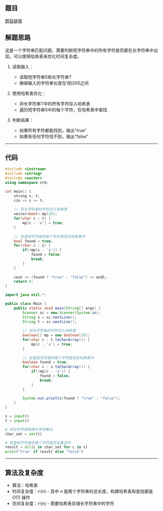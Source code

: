 ## 题目
[题目链接](https://www.nowcoder.com/practice/22fdeb9610ef426f9505e3ab60164c93?tpId=37&tqId=36905&sourceUrl=/exam/oj&channenl=wgithub&fromPut=wgithub)

## 解题思路

这是一个字符串匹配问题，需要判断短字符串中的所有字符是否都在长字符串中出现。可以使用哈希表来优化时间复杂度。

1. 读取输入：
   - 读取短字符串S和长字符串T
   - 确保输入的字符串长度在1到200之间

2. 使用哈希表优化：
   - 将长字符串T中的所有字符存入哈希表
   - 遍历短字符串S中的每个字符，在哈希表中查找

3. 判断结果：
   - 如果所有字符都能找到，输出"true"
   - 如果有任何字符找不到，输出"false"

---

## 代码

``` cpp []
#include <iostream>
#include <string>
#include <vector>
using namespace std;

int main() {
    string s, t;
    cin >> s >> t;
    
    // 将长字符串的字符存入哈希表
    vector<bool> mp(26);
    for(char c : t) {
        mp[c - 'a'] = true;
    }
    
    // 检查短字符串的每个字符是否在哈希表中
    bool found = true;
    for(char c : s) {
        if(!mp[c - 'a']) {
            found = false;
            break;
        }
    }
    
    cout << (found ? "true" : "false") << endl;
    return 0;
}
```
``` java []
import java.util.*;

public class Main {
    public static void main(String[] args) {
        Scanner sc = new Scanner(System.in);
        String s = sc.nextLine();
        String t = sc.nextLine();
        
        // 将长字符串的字符存入哈希表
        boolean[] mp = new boolean[26];
        for(char c : t.toCharArray()) {
            mp[c - 'a'] = true;
        }
        
        // 检查短字符串的每个字符是否在哈希表中
        boolean found = true;
        for(char c : s.toCharArray()) {
            if(!mp[c - 'a']) {
                found = false;
                break;
            }
        }
        
        System.out.println(found ? "true" : "false");
    }
}
```
``` python []
s = input()
t = input()

# 将长字符串转换为字符集合
char_set = set(t)

# 检查短字符串的每个字符是否在集合中
result = all(c in char_set for c in s)
print("true" if result else "false")
```

---

## 算法及复杂度
- 算法：哈希表
- 时间复杂度：$\mathcal{O}(n)$ - 其中 $n$ 是两个字符串的总长度，构建哈希表和查找都是 $O(1)$ 操作
- 空间复杂度：$\mathcal{O}(n)$ - 需要哈希表存储长字符串中的字符
